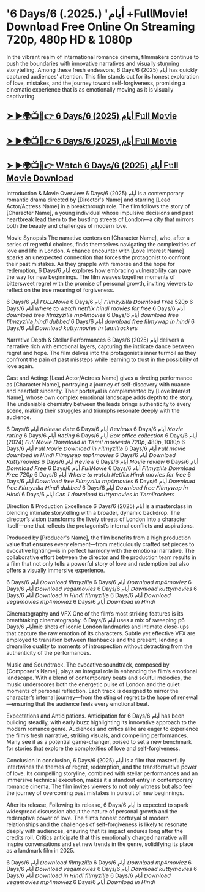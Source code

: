 # '6 Days/6 أيام' (.2025.) +Fu𝗅𝗅Mov𝗂e! Down𝗅oad Fre𝖾 On𝗅ine 𝖮n 𝖲tream𝗂ng 𝟩𝟤𝟢𝗉, 𝟦𝟪𝟢𝗉 𝖧𝖣 & 𝟣𝟢𝟪𝟢𝗉

In the vibrant realm of international romance cinema, filmmakers continue to push the boundaries with innovative narratives and visually stunning storytelling. Among these fresh endeavors, 6 Days/6 أيام (2025) has quickly captured audiences' attention. This film stands out for its honest exploration of love, mistakes, and the journey toward self-forgiveness, promising a cinematic experience that is as emotionally moving as it is visually captivating.

<h2><a href="https://t.co/zrNGBj8ExI">➤ ►🌍📺📱👉 6 Days/6 أيام (2025) F𝚞ll Mo𝚟ie</a></h2>

<h2><a href="https://t.co/zrNGBj8ExI">➤ ►🌍📺📱👉 6 Days/6 أيام (2025) F𝚞ll Mo𝚟ie</a></h2>

<h2><a href="https://t.co/zrNGBj8ExI">➤ ►🌍📺📱👉 W𝚊tch 6 Days/6 أيام (2025) F𝚞ll Mo𝚟ie Downl𝚘ad</a></h2>

Introduction & Movie Overview 6 Days/6 أيام (2025) is a contemporary romantic drama directed by [Director's Name] and starring [Lead Actor/Actress Name] in a breakthrough role. The film follows the story of [Character Name], a young individual whose impulsive decisions and past heartbreak lead them to the bustling streets of London—a city that mirrors both the beauty and challenges of modern love.

Movie Synopsis The narrative centers on [Character Name], who, after a series of regretful choices, finds themselves navigating the complexities of love and life in London. A chance encounter with [Love Interest Name] sparks an unexpected connection that forces the protagonist to confront their past mistakes. As they grapple with remorse and the hope for redemption, 6 Days/6 أيام explores how embracing vulnerability can pave the way for new beginnings. The film weaves together moments of bittersweet regret with the promise of personal growth, inviting viewers to reflect on the true meaning of forgiveness.

6 Days/6 أيام 𝘍𝘜𝘓𝘓𝘔𝘰𝘷𝘪𝘦
6 Days/6 أيام 𝘍𝘪𝘭𝘮𝘻𝘺𝘻𝘪𝘭𝘭𝘢 𝘋𝘰𝘸𝘯𝘭𝘰𝘢𝘥 𝘍𝘳𝘦𝘦 520𝘱
6 Days/6 أيام 𝘸𝘩𝘦𝘳𝘦 𝘵𝘰 𝘸𝘢𝘵𝘤𝘩 𝘯𝘦𝘵𝘧𝘭𝘪𝘹 𝘩𝘪𝘯𝘥𝘪 𝘮𝘰𝘷𝘪𝘦𝘴 𝘧𝘰𝘳 𝘧𝘳𝘦𝘦
6 Days/6 أيام 𝘥𝘰𝘸𝘯𝘭𝘰𝘢𝘥 𝘧𝘳𝘦𝘦 𝘧𝘪𝘭𝘮𝘻𝘺𝘻𝘪𝘭𝘭𝘢 𝘮𝘱4𝘮𝘰𝘷𝘪𝘦𝘴
6 Days/6 أيام 𝘥𝘰𝘸𝘯𝘭𝘰𝘢𝘥 𝘧𝘳𝘦𝘦 𝘧𝘪𝘭𝘮𝘻𝘺𝘻𝘪𝘭𝘭𝘢 𝘩𝘪𝘯𝘥𝘪 𝘥𝘶𝘣𝘣𝘦𝘥
6 Days/6 أيام 𝘥𝘰𝘸𝘯𝘭𝘰𝘢𝘥 𝘧𝘳𝘦𝘦 𝘧𝘪𝘭𝘮𝘺𝘸𝘢𝘱 𝘪𝘯 𝘩𝘪𝘯𝘥𝘪
6 Days/6 أيام 𝘋𝘰𝘸𝘯𝘭𝘰𝘢𝘥 𝘬𝘶𝘵𝘵𝘺𝘮𝘰𝘷𝘪𝘦𝘴 𝘪𝘯 𝘵𝘢𝘮𝘪𝘭𝘳𝘰𝘤𝘬𝘦𝘳𝘴

Narrative Depth & Stellar Performances 6 Days/6 أيام (2025) delivers a narrative rich with emotional layers, capturing the intricate dance between regret and hope. The film delves into the protagonist’s inner turmoil as they confront the pain of past missteps while learning to trust in the possibility of love again.

Cast and Acting: [Lead Actor/Actress Name] gives a riveting performance as [Character Name], portraying a journey of self-discovery with nuance and heartfelt sincerity. Their portrayal is complemented by [Love Interest Name], whose own complex emotional landscape adds depth to the story. The undeniable chemistry between the leads brings authenticity to every scene, making their struggles and triumphs resonate deeply with the audience.

6 Days/6 أيام 𝘙𝘦𝘭𝘦𝘢𝘴𝘦 𝘥𝘢𝘵𝘦
6 Days/6 أيام 𝘙𝘦𝘷𝘪𝘦𝘸𝘴
6 Days/6 أيام 𝘔𝘰𝘷𝘪𝘦 𝘳𝘢𝘵𝘪𝘯𝘨
6 Days/6 أيام 𝘙𝘢𝘵𝘪𝘯𝘨
6 Days/6 أيام 𝘉𝘰𝘹 𝘰𝘧𝘧𝘪𝘤𝘦 𝘤𝘰𝘭𝘭𝘦𝘤𝘵𝘪𝘰𝘯
6 Days/6 أيام (2024) 𝘍𝘶𝘭𝘭 𝘔𝘰𝘷𝘪𝘦 𝘋𝘰𝘸𝘯𝘭𝘰𝘢𝘥 𝘪𝘯 𝘛𝘢𝘮𝘪𝘭 𝘮𝘰𝘷𝘪𝘦𝘴𝘥𝘢 720𝘱, 480𝘱, 1080𝘱
6 Days/6 أيام 𝘍𝘶𝘭𝘭 𝘔𝘰𝘷𝘪𝘦 𝘋𝘰𝘸𝘯𝘭𝘰𝘢𝘥 𝘪𝘯 𝘍𝘪𝘭𝘮𝘺𝘻𝘪𝘭𝘭𝘢
6 Days/6 أيام 𝘍𝘶𝘭𝘭 𝘮𝘰𝘷𝘪𝘦 𝘥𝘰𝘸𝘯𝘭𝘰𝘢𝘥 𝘪𝘯 𝘏𝘪𝘯𝘥𝘪 𝘍𝘪𝘭𝘮𝘺𝘸𝘢𝘱 𝘮𝘱4𝘮𝘰𝘷𝘪𝘦𝘴
6 Days/6 أيام 𝘋𝘰𝘸𝘯𝘭𝘰𝘢𝘥 𝘒𝘶𝘵𝘵𝘺𝘮𝘰𝘷𝘪𝘦𝘴
6 Days/6 أيام 𝘙𝘦𝘷𝘪𝘦𝘸
6 Days/6 أيام 𝘔𝘰𝘷𝘪𝘦 𝘳𝘦𝘷𝘪𝘦𝘸
6 Days/6 أيام 𝘋𝘰𝘸𝘯𝘭𝘰𝘢𝘥 𝘍𝘳𝘦𝘦
6 Days/6 أيام 𝘍𝘶𝘭𝘭𝘔𝘰𝘷𝘪𝘦
6 Days/6 أيام 𝘍𝘪𝘭𝘮𝘺𝘻𝘪𝘭𝘭𝘢 𝘋𝘰𝘸𝘯𝘭𝘰𝘢𝘥 𝘍𝘳𝘦𝘦 720𝘱
6 Days/6 أيام 𝘞𝘩𝘦𝘳𝘦 𝘵𝘰 𝘸𝘢𝘵𝘤𝘩 𝘕𝘦𝘵𝘧𝘭𝘪𝘹 𝘏𝘪𝘯𝘥𝘪 𝘮𝘰𝘷𝘪𝘦𝘴 𝘧𝘰𝘳 𝘧𝘳𝘦𝘦
6 Days/6 أيام 𝘋𝘰𝘸𝘯𝘭𝘰𝘢𝘥 𝘧𝘳𝘦𝘦 𝘍𝘪𝘭𝘮𝘺𝘻𝘪𝘭𝘭𝘢 𝘮𝘱4𝘮𝘰𝘷𝘪𝘦𝘴
6 Days/6 أيام 𝘋𝘰𝘸𝘯𝘭𝘰𝘢𝘥 𝘧𝘳𝘦𝘦 𝘍𝘪𝘭𝘮𝘺𝘻𝘪𝘭𝘭𝘢 𝘏𝘪𝘯𝘥𝘪 𝘥𝘶𝘣𝘣𝘦𝘥
6 Days/6 أيام 𝘋𝘰𝘸𝘯𝘭𝘰𝘢𝘥 𝘧𝘳𝘦𝘦 𝘍𝘪𝘭𝘮𝘺𝘸𝘢𝘱 𝘪𝘯 𝘏𝘪𝘯𝘥𝘪
6 Days/6 أيام 𝘊𝘢𝘯 𝘐 𝘥𝘰𝘸𝘯𝘭𝘰𝘢𝘥 𝘒𝘶𝘵𝘵𝘺𝘮𝘰𝘷𝘪𝘦𝘴 𝘪𝘯 𝘛𝘢𝘮𝘪𝘭𝘳𝘰𝘤𝘬𝘦𝘳𝘴

Direction & Production Excellence 6 Days/6 أيام (2025) is a masterclass in blending intimate storytelling with a broader, dynamic backdrop. The director’s vision transforms the lively streets of London into a character itself—one that reflects the protagonist’s internal conflicts and aspirations.

Produced by [Producer's Name], the film benefits from a high production value that ensures every element—from meticulously crafted set pieces to evocative lighting—is in perfect harmony with the emotional narrative. The collaborative effort between the director and the production team results in a film that not only tells a powerful story of love and redemption but also offers a visually immersive experience.

6 Days/6 أيام 𝘋𝘰𝘸𝘯𝘭𝘰𝘢𝘥 𝘧𝘪𝘭𝘮𝘺𝘻𝘪𝘭𝘭𝘢
6 Days/6 أيام 𝘋𝘰𝘸𝘯𝘭𝘰𝘢𝘥 𝘮𝘱4𝘮𝘰𝘷𝘪𝘦𝘻
6 Days/6 أيام 𝘋𝘰𝘸𝘯𝘭𝘰𝘢𝘥 𝘷𝘦𝘨𝘢𝘮𝘰𝘷𝘪𝘦𝘴
6 Days/6 أيام 𝘋𝘰𝘸𝘯𝘭𝘰𝘢𝘥 𝘬𝘶𝘵𝘵𝘺𝘮𝘰𝘷𝘪𝘦𝘴
6 Days/6 أيام 𝘋𝘰𝘸𝘯𝘭𝘰𝘢𝘥 𝘪𝘯 𝘏𝘪𝘯𝘥𝘪 𝘧𝘪𝘭𝘮𝘺𝘻𝘪𝘭𝘭𝘢
6 Days/6 أيام 𝘋𝘰𝘸𝘯𝘭𝘰𝘢𝘥 𝘷𝘦𝘨𝘢𝘮𝘰𝘷𝘪𝘦𝘴 𝘮𝘱4𝘮𝘰𝘷𝘪𝘦𝘻
6 Days/6 أيام 𝘋𝘰𝘸𝘯𝘭𝘰𝘢𝘥 𝘪𝘯 𝘏𝘪𝘯𝘥𝘪

Cinematography and VFX One of the film’s most striking features is its breathtaking cinematography. 6 Days/6 أيام uses a mix of sweeping p6 Days/6 أيامmic shots of iconic London landmarks and intimate close-ups that capture the raw emotion of its characters. Subtle yet effective VFX are employed to transition between flashbacks and the present, lending a dreamlike quality to moments of introspection without detracting from the authenticity of the performances.

Music and Soundtrack. The evocative soundtrack, composed by [Composer's Name], plays an integral role in enhancing the film’s emotional landscape. With a blend of contemporary beats and soulful melodies, the music underscores both the energetic pulse of London and the quiet moments of personal reflection. Each track is designed to mirror the character’s internal journey—from the sting of regret to the hope of renewal—ensuring that the audience feels every emotional beat.

Expectations and Anticipations. Anticipation for 6 Days/6 أيام has been building steadily, with early buzz highlighting its innovative approach to the modern romance genre. Audiences and critics alike are eager to experience the film’s fresh narrative, striking visuals, and compelling performances. Many see it as a potential game-changer, poised to set a new benchmark for stories that explore the complexities of love and self-forgiveness.

Conclusion In conclusion, 6 Days/6 أيام (2025) is a film that masterfully intertwines the themes of regret, redemption, and the transformative power of love. Its compelling storyline, combined with stellar performances and an immersive technical execution, makes it a standout entry in contemporary romance cinema. The film invites viewers to not only witness but also feel the journey of overcoming past mistakes in pursuit of new beginnings.

After its release, Following its release, 6 Days/6 أيام is expected to spark widespread discussion about the nature of personal growth and the redemptive power of love. The film’s honest portrayal of modern relationships and the challenges of self-forgiveness is likely to resonate deeply with audiences, ensuring that its impact endures long after the credits roll. Critics anticipate that this emotionally charged narrative will inspire conversations and set new trends in the genre, solidifying its place as a landmark film in 2025.

6 Days/6 أيام 𝘋𝘰𝘸𝘯𝘭𝘰𝘢𝘥 𝘧𝘪𝘭𝘮𝘺𝘻𝘪𝘭𝘭𝘢
6 Days/6 أيام 𝘋𝘰𝘸𝘯𝘭𝘰𝘢𝘥 𝘮𝘱4𝘮𝘰𝘷𝘪𝘦𝘻
6 Days/6 أيام 𝘋𝘰𝘸𝘯𝘭𝘰𝘢𝘥 𝘷𝘦𝘨𝘢𝘮𝘰𝘷𝘪𝘦𝘴
6 Days/6 أيام 𝘋𝘰𝘸𝘯𝘭𝘰𝘢𝘥 𝘬𝘶𝘵𝘵𝘺𝘮𝘰𝘷𝘪𝘦𝘴
6 Days/6 أيام 𝘋𝘰𝘸𝘯𝘭𝘰𝘢𝘥 𝘪𝘯 𝘏𝘪𝘯𝘥𝘪 𝘧𝘪𝘭𝘮𝘺𝘻𝘪𝘭𝘭𝘢
6 Days/6 أيام 𝘋𝘰𝘸𝘯𝘭𝘰𝘢𝘥 𝘷𝘦𝘨𝘢𝘮𝘰𝘷𝘪𝘦𝘴 𝘮𝘱4𝘮𝘰𝘷𝘪𝘦𝘻
6 Days/6 أيام 𝘋𝘰𝘸𝘯𝘭𝘰𝘢𝘥 𝘪𝘯 𝘏𝘪𝘯𝘥𝘪

